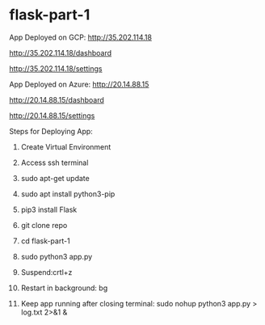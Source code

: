 # flask-part-1
App Deployed on GCP: http://35.202.114.18

http://35.202.114.18/dashboard

http://35.202.114.18/settings

App Deployed on Azure: http://20.14.88.15

http://20.14.88.15/dashboard

http://20.14.88.15/settings

Steps for Deploying App:

1. Create Virtual Environment

2. Access ssh terminal

3. sudo apt-get update

4. sudo apt install python3-pip

5. pip3 install Flask

6. git clone repo

7. cd flask-part-1

8. sudo python3 app.py

9. Suspend:crtl+z

10. Restart in background: bg

11. Keep app running after closing terminal: sudo nohup python3 app.py > log.txt 2>&1 &
